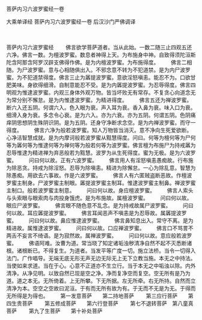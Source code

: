 菩萨内习六波罗蜜经一卷


大乘单译经
菩萨内习六波罗蜜经一卷
后汉沙门严佛调译


　　

菩萨内习六波罗蜜经
　　佛言欲学菩萨道者。当从此始。一数二随三止四观五还六净。佛言一数。为檀波罗蜜。数息者神得上天。为布施身中神。自致得须陀洹斯陀含阿那含阿罗汉辟支佛得作佛。是为内檀波罗蜜。为布施得度。
　　佛言二相随。为尸波罗蜜。意与心相随俱出入。不邪念意不转为不犯道禁。是为内尸波罗蜜。为不犯道禁得度。佛言三止为羼提波罗蜜。意欲淫怒嗔恚。能忍不为。口欲甘肥美味。身欲得细滑。自制意能忍不受。是为内羼提波罗蜜。为忍辱得度。佛言四明观为惟逮波罗蜜。内观三身体外观万物。皆当坏败无有常存。不复贪心向道念无为常分别不懈怠。是为内惟逮波罗蜜。为精进得度。
　　佛言五还为禅波罗蜜。断六入还五阴。何谓六入。色入眼为衰。声入耳为衰。香入鼻为衰。味入口为衰。细滑入身为衰。多念令心衰。是为六入。亦为六衰。亦为五阴。何谓五阴。色阴痛痒阴思想阴生殊阴识阴。是为五阴。还身守净断求念空。是为内禅波罗蜜。而守一得度。
　　佛言六净为般若波罗蜜。知人万物皆当消灭。意不净向生死爱欲断。心净洁智慧成就。是为内摩诃般若波罗蜜从黠慧得度。问曰。何等为檀何等为尸何等为羼何等为惟逮何等为禅何等为般若何等为波罗蜜。佛言檀为布施尸为持戒羼为忍辱惟逮为精进禅为弃恶般若为黠慧。波罗为从生死得度。蜜为无极。是为六波罗蜜。
　　问曰何以故。正有六波罗蜜。
　　佛言用人有淫怒嗔恚愚痴故。行布施为除恶贪。持戒为除淫怒。忍辱为除嗔恚。精进为除懈怠。一心为除乱意。智慧为除愚痴。用欲去六事故。作是六波罗蜜。
　　佛言人有六匿贼盗断恶故。作檀波罗蜜主制身。尸波罗蜜主制眼。羼提波罗蜜主制耳。惟逮波罗蜜主制鼻。禅波罗蜜主制口。般若波罗蜜主制意。
　　问曰何以故。身应檀波罗蜜。
　　佛言人索头与头索眼与眼索肉与肉投身饿虎。是为布施故。属檀波罗蜜。
　　问曰何以故。眼应尸波罗蜜。
　　佛言眼不随色意不乱念。是为持戒故属尸波罗蜜。
　　问曰何以故。耳应羼提波罗蜜。
　　佛言耳闻恶声不嗔恚是为忍辱故。属羼提波罗蜜。
　　问曰何以故。鼻应惟逮波罗蜜。
　　佛言鼻知息出入。常守不离。是为精进故。属惟逮波罗蜜。
　　问曰何以故。口应禅波罗蜜。
　　佛言口不骂詈不两舌不妄言不绮语。是为寂然故。属禅波罗蜜。
　　问曰何以故。意应般若波罗蜜。
　　佛语阿难。汝曹为道。常当晓了知定诸垢浊秽清净自然不起不灭悉断诸根。诸根断已。不得复生。为道者。当发平等广度一切。施立法桥。当令一切得入法门。广作唱导。无端无底无形无声无边无际无上无下立教当施。本无之中持法。当使如来求道。当在于心。心意不正道亦不生立行。当于本无之中垢浊以除。内外清净。从净见明。以致自然已现是空之净。净而复净空而复空。空无所有是乃为道。道之本无。无所倚着。上无所攀。下无所据。左无所牵。右无所持。自然而立清净为本。空空之空故曰泥洹。于有而无所有故为有。于无而不无是为无。于得而无所得是为得也。
　　第一发意菩萨　　第二持地菩萨
　　第三应行菩萨　　第四生贵菩萨
　　第五修成菩萨　　第六行登菩萨
　　第七不退转菩萨　第八童真菩萨
　　第九了生菩萨　　第十补处菩萨

 
